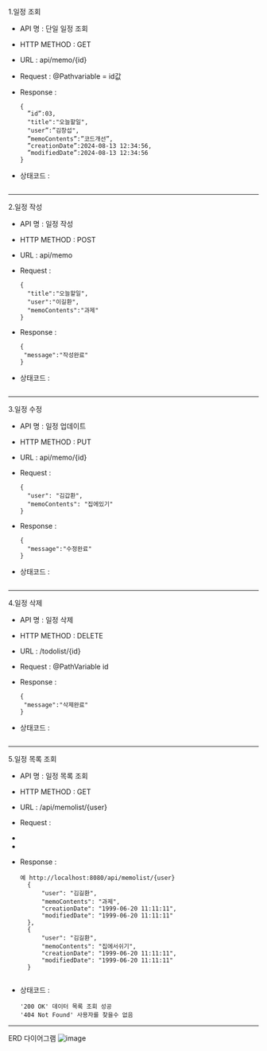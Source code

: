 1.일정 조회

+ API 명 : 단일 일정 조회
+ HTTP METHOD : GET
+ URL : api/memo/{id}
+ Request : @Pathvariable = id값

+ Response :
  ```
  {
    ”id”:03,
    "title":"오늘할일",
    "user”:”김창섭",
    ”memoContents”:”코드개선”,
    ”creationDate”:2024-08-13 12:34:56,
    ”modifiedDate”:2024-08-13 12:34:56
  }
  ```
+ 상태코드 :
  ```
  
  ```
* * *
2.일정 작성

+ API 명 : 일정 작성
+ HTTP METHOD : POST
+ URL : api/memo
+ Request :
  ```
  {
    "title":"오늘할일",
    "user":"이길환",
    "memoContents":"과제"
  }
  ```

+ Response :
  ```
  {
   "message":"작성완료"
  }
  ```
+ 상태코드 :
  ```
  ```
* * *
  3.일정 수정

+ API 명 : 일정 업데이트
+ HTTP METHOD : PUT
+ URL : api/memo/{id}
+ Request :
  ```
  {
    "user": "김갑환",
    "memoContents": "집에있기"
  }
  ```

+ Response :
  ```
  {
    "message":"수정완료"
  }
  ```
+ 상태코드 :
  ```
  ```
* * *
 4.일정 삭제

+ API 명 : 일정 삭제
+ HTTP METHOD : DELETE
+ URL : /todolist/{id}
+ Request : @PathVariable id

+ Response :
  ```
  {
   "message":"삭제완료"
  }
  ```
+ 상태코드 :
  ```
  ```
* * *
5.일정 목록 조회

+ API 명 : 일정 목록 조회
+ HTTP METHOD : GET
+ URL : /api/memolist/{user}
+ Request :
+
+ 

+ Response :
  ```
  예 http://localhost:8080/api/memolist/{user}
    {
        "user": "김길환",
        "memoContents": "과제",
        "creationDate": "1999-06-20 11:11:11",
        "modifiedDate": "1999-06-20 11:11:11"
    },
    {
        "user": "김길환",
        "memoContents": "집에서쉬기",
        "creationDate": "1999-06-20 11:11:11",
        "modifiedDate": "1999-06-20 11:11:11"
    }
  ```
  ```
+ 상태코드 :
  ```
  '200 OK' 데이터 목록 조회 성공
  '404 Not Found' 사용자를 찾을수 없음
  ```
***
ERD 다이어그램
![image](https://github.com/user-attachments/assets/d2b13d00-3e6a-4fae-a920-19eb5c4cc9d4)




